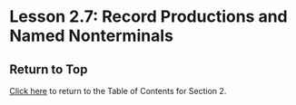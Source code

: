 # Lesson 2.7: Record Productions and Named Nonterminals

## Return to Top

[Click here](../README.md) to return to the Table of Contents for Section 2.

